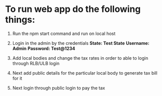 


# To run web app do the following things:

1. Run the npm start command and run on local host


2. Login in the admin by the credentials
    **State: Test State**
    **Username: Admin**
    **Password: Test@1234**

3. Add local bodies and change the tax rates in order to able to login through RLB/ULB login

4. Next add public details for the particular local body to generate tax bill for it

5. Next login through public login to pay the tax


